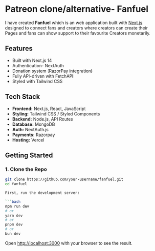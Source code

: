 



# Patreon clone/alternative- Fanfuel 

I have created **Fanfuel** which is an web application built with [Next.js](https://nextjs.org/) designed to connect fans and creators where creators can create their Pages and fans can show support to their favourite Creators monetarily.

##  Features

-  Built with Next.js 14 
-  Authentication- NextAuth
-  Donation system (RazorPay integration)
-  Fully API-driven with FetchAPI
-  Styled with Tailwind CSS


##  Tech Stack

- **Frontend:** Next.js, React, JavaScript
- **Styling:** Tailwind CSS / Styled Components
- **Backend:** Node.js, API Routes 
- **Database:** MongoDB 
- **Auth:** NextAuth.js
- **Payments:** Razorpay
- **Hosting:** Vercel 

##  Getting Started

### 1. Clone the Repo

```bash
git clone https://github.com/your-username/fanfuel.git
cd fanfuel

First, run the development server:

```bash
npm run dev
# or
yarn dev
# or
pnpm dev
# or
bun dev
```


Open [http://localhost:3000](http://localhost:3000) with your browser to see the result.
